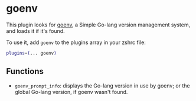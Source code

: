 # goenv

This plugin looks for [goenv](https://github.com/syndbg/goenv), a Simple Go-lang version
management system, and loads it if it's found.

To use it, add `goenv` to the plugins array in your zshrc file:

```zsh
plugins=(... goenv)
```

## Functions

- `goenv_prompt_info`: displays the Go-lang version in use by goenv; or the global Go-lang
  version, if goenv wasn't found.

